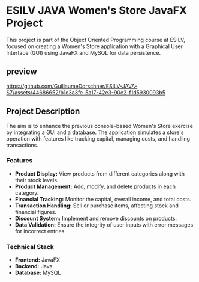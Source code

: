 # ESILV JAVA Women's Store JavaFX Project

This project is part of the Object Oriented Programming course at ESILV, focused on creating a Women's Store application with a Graphical User Interface (GUI) using JavaFX and MySQL for data persistence.

## preview
https://github.com/GuillaumeDorschner/ESILV-JAVA-S7/assets/44686652/b1c3a3fe-5a17-42e3-90e2-f1d5930093b5

## Project Description

The aim is to enhance the previous console-based Women's Store exercise by integrating a GUI and a database. The application simulates a store's operation with features like tracking capital, managing costs, and handling transactions.

### Features

- **Product Display:** View products from different categories along with their stock levels.
- **Product Management:** Add, modify, and delete products in each category.
- **Financial Tracking:** Monitor the capital, overall income, and total costs.
- **Transaction Handling:** Sell or purchase items, affecting stock and financial figures.
- **Discount System:** Implement and remove discounts on products.
- **Data Validation:** Ensure the integrity of user inputs with error messages for incorrect entries.

### Technical Stack

- **Frontend:** JavaFX
- **Backend:** Java
- **Database:** MySQL
